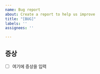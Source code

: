 ```yaml
---
name: Bug report
about: Create a report to help us improve
title: "[BUG]"
labels: ''
assignees: ''

---
```


## 증상
- [ ] 여기에 증상을 입력
